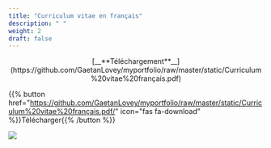 ```yaml
---
title: "Curriculum vitae en français"
description: " "
weight: 2
draft: false
---
```

<center>[__**Téléchargement**__](https://github.com/GaetanLovey/myportfolio/raw/master/static/Curriculum%20vitae%20français.pdf)</center>


{{% button href="https://github.com/GaetanLovey/myportfolio/raw/master/static/Curriculum%20vitae%20français.pdf/" icon="fas fa-download" %}}Télécharger{{% /button %}}

![](/cv.png)
